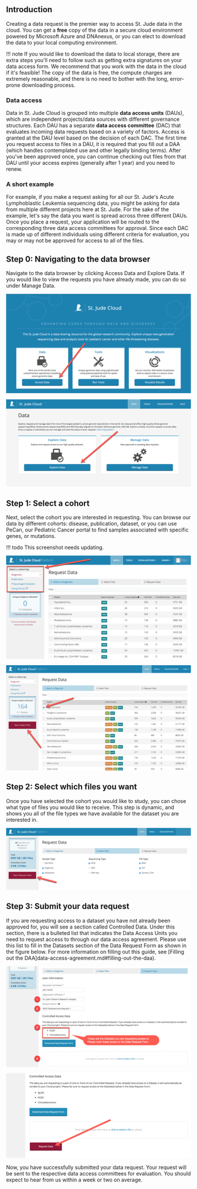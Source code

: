 ## Introduction

Creating a data request is the premier way to access St. Jude data in 
the cloud. You can get a **free** copy of the data in a secure cloud
environment powered by Microsoft Azure and DNAnexus, or you can elect
to download the data to your local computing environment.

!!! note
    If you would like to download the data to local storage, there are
    extra steps you'll need to follow such as getting extra signatures
    on your data access form. We recommend that you work with the data
    in the cloud if it's feasible! The copy of the data is free, the 
    compute charges are extremely reasonable, and there is no need
    to bother with the long, error-prone downloading process.

### Data access

Data in St. Jude Cloud is grouped into multiple **data access units** (DAUs),
which are independent projects/data sources with different governance structures. 
Each DAU has a separate **data access committee** (DAC) that evaluates incoming 
data requests based on a variety of factors. Access is granted at the DAU level
based on the decision of each DAC. The first time you request access to files in 
a DAU, it is required that you fill out a DAA (which handles contemplated use and
other legally binding terms). After you've been approved once, you can continue
checking out files from that DAU until your access expires (generally after 
1 year) and you need to renew.

### A short example

For example, if you make a request asking for all our St. Jude's Acute 
Lymphoblastic Leukemia sequencing data, you might be asking for data from 
multiple different projects here at St. Jude. For the sake of the example,
let's say the data you want is spread across three different DAUs. Once
you place a request, your application will be routed to the corresponding
three data access committees for approval. Since each DAC is made up of
different individuals using different criteria for evaluation, you may or
may not be approved for access to all of the files.

## Step 0: Navigating to the data browser

Navigate to the data browser by clicking Access Data and Explore
Data. If you would like to view the requests you have already made, you
can do so under Manage Data.

![image](../../images/guides/data/data-request-1.png)

![image](../../images/guides/data/data-request-2.png)

## Step 1: Select a cohort

Next, select the cohort you are interested in requesting. You can
browse our data by different cohorts: disease, publication, dataset, or
you can use PeCan, our Pediatric Cancer portal to find samples
associated with specific genes, or mutations. 

!!! todo
    This screenshot needs updating.

![image](../../images/guides/data/data-request-3.png)

![image](../../images/guides/data/data-request-4.png)

## Step 2: Select which files you want

Once you have selected the cohort you would like to study, you can chose what
type of files you would like to receive. This step is dynamic, and shows
you all of the file types we have available for the dataset you are
interested in.

![image](../../images/guides/data/data-request-5.png)

## Step 3: Submit your data request

If you are requesting access to a dataset you have not already been approved for, 
you will see a section called Controlled Data. Under this section, there is a bulleted list
that indicates the Data Access Units you need to request access to through our data
access agreement. Please use this list to fill in the Datasets section of the Data Request
Form as shown in the figure below. For more information on filling out this guide,
see [Filling out the DAA]data-access-agreement.md#filling-out-the-daa).

![image](../../images/guides/data/data-request-6.png)

![image](../../images/guides/data/data-request-7.png)

Now, you have successfully submitted your data request. Your request
will be sent to the respective data access committees for evaluation.
You should expect to hear from us within a week or two on average. 